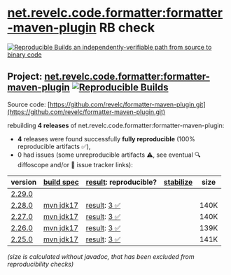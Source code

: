 [net.revelc.code.formatter:formatter-maven-plugin](https://central.sonatype.com/artifact/net.revelc.code.formatter/formatter-maven-plugin/versions) RB check
=======

[![Reproducible Builds](https://reproducible-builds.org/images/logos/rb.svg) an independently-verifiable path from source to binary code](https://reproducible-builds.org/)

## Project: [net.revelc.code.formatter:formatter-maven-plugin](https://central.sonatype.com/artifact/net.revelc.code.formatter/formatter-maven-plugin/versions) [![Reproducible Builds](https://img.shields.io/endpoint?url=https://raw.githubusercontent.com/jvm-repo-rebuild/reproducible-central/master/content/net/revelc/code/formatter/formatter-maven-plugin/badge.json)](https://github.com/jvm-repo-rebuild/reproducible-central/blob/master/content/net/revelc/code/formatter/formatter-maven-plugin/README.md)

Source code: [https://github.com/revelc/formatter-maven-plugin.git](https://github.com/revelc/formatter-maven-plugin.git)

rebuilding **4 releases** of net.revelc.code.formatter:formatter-maven-plugin:
- **4** releases were found successfully **fully reproducible** (100% reproducible artifacts :white_check_mark:),
- 0 had issues (some unreproducible artifacts :warning:, see eventual :mag: diffoscope and/or :memo: issue tracker links):

| version | [build spec](/BUILDSPEC.md) | [result](https://reproducible-builds.org/docs/jvm/): reproducible? | [stabilize](https://github.com/google/oss-rebuild/blob/main/cmd/stabilize/README.md) | size |
| -- | --------- | ------ | ------ | -- |
| [2.29.0](https://central.sonatype.com/artifact/net.revelc.code.formatter/formatter-maven-plugin/2.29.0/pom) | | | |
| [2.28.0](https://central.sonatype.com/artifact/net.revelc.code.formatter/formatter-maven-plugin/2.28.0/pom) | [mvn jdk17](formatter-maven-plugin-2.28.0.buildspec) | [result](formatter-maven-plugin-2.28.0.buildinfo): [3 :white_check_mark: ](formatter-maven-plugin-2.28.0.buildcompare) | | 140K |
| [2.27.0](https://central.sonatype.com/artifact/net.revelc.code.formatter/formatter-maven-plugin/2.27.0/pom) | [mvn jdk17](formatter-maven-plugin-2.27.0.buildspec) | [result](formatter-maven-plugin-2.27.0.buildinfo): [3 :white_check_mark: ](formatter-maven-plugin-2.27.0.buildcompare) | | 140K |
| [2.26.0](https://central.sonatype.com/artifact/net.revelc.code.formatter/formatter-maven-plugin/2.26.0/pom) | [mvn jdk17](formatter-maven-plugin-2.26.0.buildspec) | [result](formatter-maven-plugin-2.26.0.buildinfo): [3 :white_check_mark: ](formatter-maven-plugin-2.26.0.buildcompare) | | 139K |
| [2.25.0](https://central.sonatype.com/artifact/net.revelc.code.formatter/formatter-maven-plugin/2.25.0/pom) | [mvn jdk17](formatter-maven-plugin-2.25.0.buildspec) | [result](formatter-maven-plugin-2.25.0.buildinfo): [3 :white_check_mark: ](formatter-maven-plugin-2.25.0.buildcompare) | | 141K |

<i>(size is calculated without javadoc, that has been excluded from reproducibility checks)</i>
